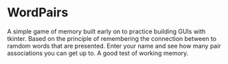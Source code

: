 # WordPairs
A simple game of memory built early on to practice building GUIs with tkinter. Based on the principle of remembering the connection between to ramdom words that 
are presented. Enter your name and see how many pair associations you can get up to. A good test of working memory.
